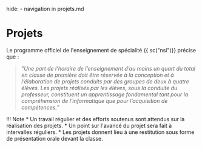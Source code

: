hide: - navigation in projets.md
# Projets

Le programme officiel de l'enseignement de spécialité {{ sc("nsi")}} précise que :
> *"Une part de l’horaire de l’enseignement d’au moins un quart du total en classe de première
doit être réservée à la conception et à l’élaboration de projets conduits par des groupes de
deux à quatre élèves.
Les projets réalisés par les élèves, sous la conduite du professeur, constituent un
apprentissage fondamental tant pour la compréhension de l’informatique que pour
l’acquisition de compétences.*"

!!! Note
    * Un travail régulier et des efforts soutenus sont  attendus sur la réalisation des projets.
    * Un point sur l'avancé du projet sera fait à intervalles réguliers.
    * Les projets donnent lieu à une restitution sous forme de présentation orale devant la classe.